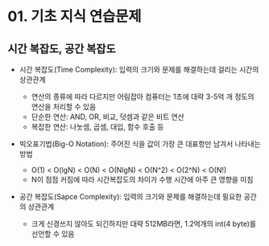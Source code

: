 # 01. 기초 지식 연습문제

## 시간 복잡도, 공간 복잡도
- 시간 복잡도(Time Complexity): 입력의 크기와 문제를 해결하는데 걸리는 시간의 상관관계
    - 연산의 종류에 따라 다르지만 어림잡아 컴퓨터는 1초에 대략 3-5억 개 정도의 연산을 처리할 수 있음
    - 단순한 연산: AND, OR, 비교, 덧셈과 같은 비트 연산
    - 복잡한 연산: 나눗셈, 곱셈, 대입, 함수 호출 등

- 빅오표기법(Big-O Notation): 주어진 식을 값이 가장 큰 대표항만 남겨서 나타내는 방법
    - O(1) < O(lgN) < O(N) < O(NlgN) < O(N^2) < O(2^N) < O(N!)
    - N이 점점 커짐에 따라 시간복잡도의 차이가 수행 시간에 아주 큰 영향을 미침

- 공간 복잡도(Sapce Complexity): 입력의 크기와 문제를 해결하는데 필요한 공간의 상관관계
    - 크게 신경쓰지 않아도 되긴하지만 대략 512MB라면, 1.2억개의 int(4 byte)를 선언할 수 있음
